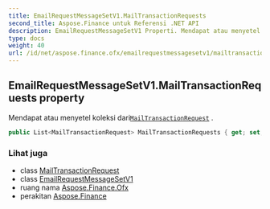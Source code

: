 ```yaml
---
title: EmailRequestMessageSetV1.MailTransactionRequests
second_title: Aspose.Finance untuk Referensi .NET API
description: EmailRequestMessageSetV1 Properti. Mendapat atau menyetel koleksi dariMailTransactionRequest .
type: docs
weight: 40
url: /id/net/aspose.finance.ofx/emailrequestmessagesetv1/mailtransactionrequests/
---
```

## EmailRequestMessageSetV1.MailTransactionRequests property

Mendapat atau menyetel koleksi dari[`MailTransactionRequest`](../../../aspose.finance.ofx.email/mailtransactionrequest/) .

```csharp
public List<MailTransactionRequest> MailTransactionRequests { get; set; }
```

### Lihat juga

* class [MailTransactionRequest](../../../aspose.finance.ofx.email/mailtransactionrequest/)
* class [EmailRequestMessageSetV1](../)
* ruang nama [Aspose.Finance.Ofx](../../emailrequestmessagesetv1/)
* perakitan [Aspose.Finance](../../../)


